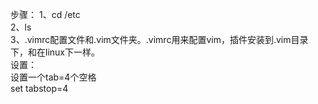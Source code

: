 步骤：
1、cd /etc<br>
2、ls <br>
3、.vimrc配置文件和.vim文件夹。.vimrc用来配置vim，插件安装到.vim目录下，和在linux下一样。<br>
设置：<br>
设置一个tab=4个空格<br>
set tabstop=4<br>